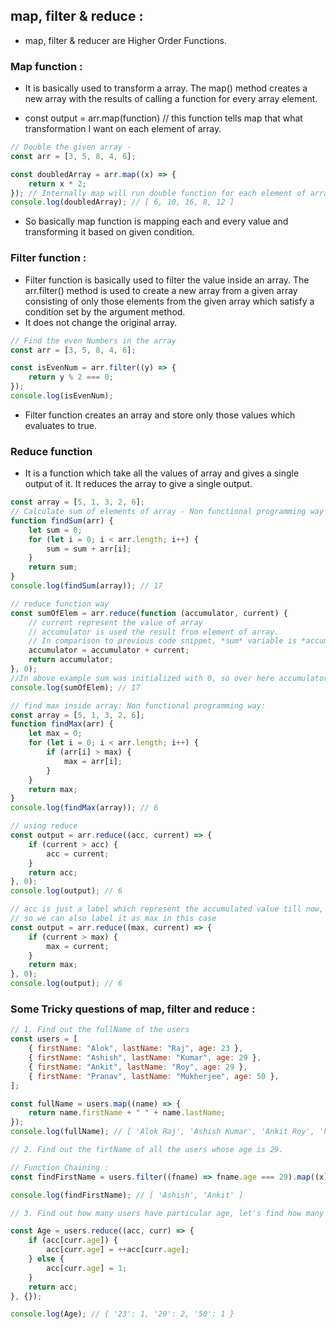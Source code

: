## map, filter & reduce :

-   map, filter & reducer are Higher Order Functions.

### Map function :

-   It is basically used to transform a array. The map() method creates a new array with the results of calling a function for every array element.

-   const output = arr.map(function) // this function tells map that what transformation I want on each element of array.

```js
// Double the given array -
const arr = [3, 5, 8, 4, 6];

const doubledArray = arr.map((x) => {
    return x * 2;
}); // Internally map will run double function for each element of array and create a new array and returns it.
console.log(doubledArray); // [ 6, 10, 16, 8, 12 ]
```

-   So basically map function is mapping each and every value and transforming it based on given condition.

### Filter function :

-   Filter function is basically used to filter the value inside an array. The arr.filter() method is used to create a new array from a given array consisting of only those elements from the given array which satisfy a condition set by the argument method.
-   It does not change the original array.

```js
// Find the even Numbers in the array
const arr = [3, 5, 8, 4, 6];

const isEvenNum = arr.filter((y) => {
    return y % 2 === 0;
});
console.log(isEvenNum);
```

-   Filter function creates an array and store only those values which evaluates to true.

### Reduce function

-   It is a function which take all the values of array and gives a single output of it. It reduces the array to give a single output.

```js
const array = [5, 1, 3, 2, 6];
// Calculate sum of elements of array - Non functional programming way
function findSum(arr) {
    let sum = 0;
    for (let i = 0; i < arr.length; i++) {
        sum = sum + arr[i];
    }
    return sum;
}
console.log(findSum(array)); // 17

// reduce function way
const sumOfElem = arr.reduce(function (accumulator, current) {
    // current represent the value of array
    // accumulator is used the result from element of array.
    // In comparison to previous code snippet, *sum* variable is *accumulator* and *arr[i]* is *current*
    accumulator = accumulator + current;
    return accumulator;
}, 0);
//In above example sum was initialized with 0, so over here accumulator also needs to be initialized, so the second argument to reduce function represent the initialization value.
console.log(sumOfElem); // 17
```

```js
// find max inside array: Non functional programming way:
const array = [5, 1, 3, 2, 6];
function findMax(arr) {
    let max = 0;
    for (let i = 0; i < arr.length; i++) {
        if (arr[i] > max) {
            max = arr[i];
        }
    }
    return max;
}
console.log(findMax(array)); // 6

// using reduce
const output = arr.reduce((acc, current) => {
    if (current > acc) {
        acc = current;
    }
    return acc;
}, 0);
console.log(output); // 6

// acc is just a label which represent the accumulated value till now,
// so we can also label it as max in this case
const output = arr.reduce((max, current) => {
    if (current > max) {
        max = current;
    }
    return max;
}, 0);
console.log(output); // 6
```

### Some Tricky questions of map, filter and reduce :

```js
// 1. Find out the fullName of the users
const users = [
    { firstName: "Alok", lastName: "Raj", age: 23 },
    { firstName: "Ashish", lastName: "Kumar", age: 29 },
    { firstName: "Ankit", lastName: "Roy", age: 29 },
    { firstName: "Pranav", lastName: "Mukherjee", age: 50 },
];

const fullName = users.map((name) => {
    return name.firstName + " " + name.lastName;
});
console.log(fullName); // [ 'Alok Raj', 'Ashish Kumar', 'Ankit Roy', 'Pranav Mukherjee' ]

// 2. Find out the firtName of all the users whose age is 29.

// Function Chaining :
const findFirstName = users.filter((fname) => fname.age === 29).map((x) => x.firstName);

console.log(findFirstName); // [ 'Ashish', 'Ankit' ]

// 3. Find out how many users have particular age, let's find how many users have age 29?

const Age = users.reduce((acc, curr) => {
    if (acc[curr.age]) {
        acc[curr.age] = ++acc[curr.age];
    } else {
        acc[curr.age] = 1;
    }
    return acc;
}, {});

console.log(Age); // { '23': 1, '29': 2, '50': 1 }
```

